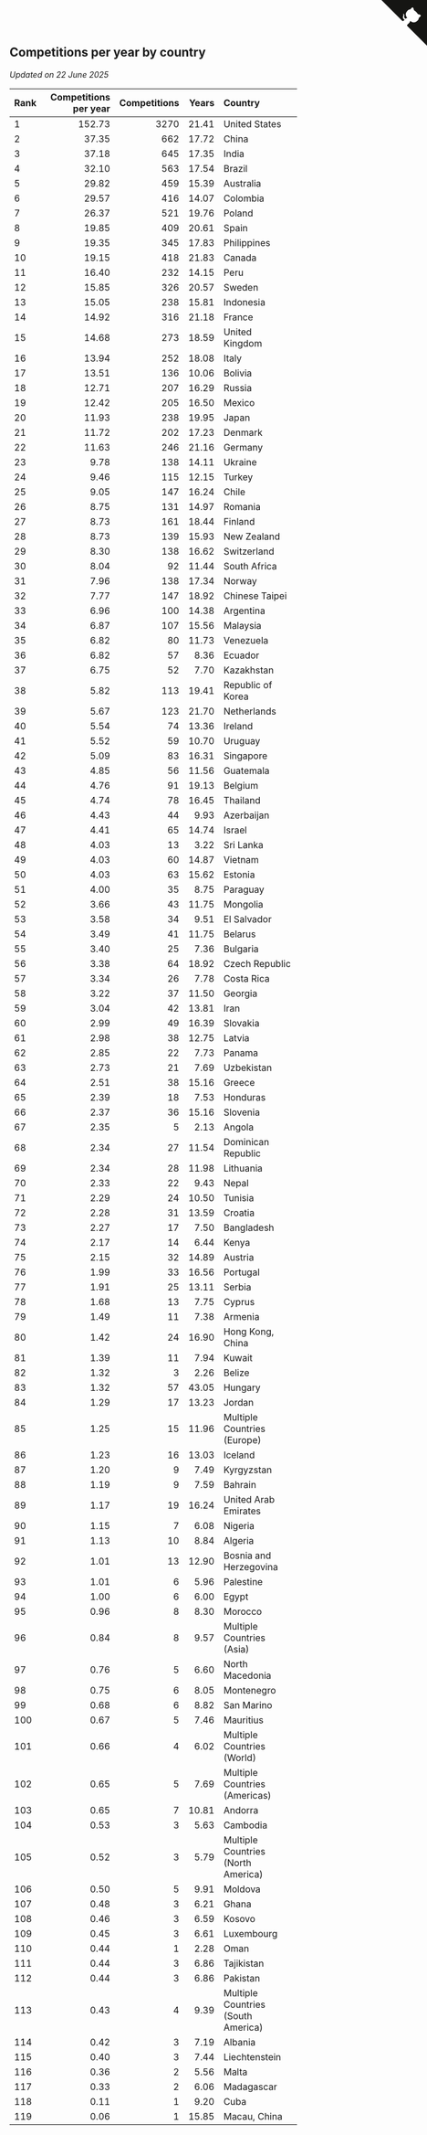 ## Competitions per year by country

*Updated on 22 June 2025*

| Rank | Competitions per year | Competitions | Years | Country |
| :--- | ---: | ---: | ---: | :--- |
| 1 | 152.73 | 3270 | 21.41 | United States |
| 2 | 37.35 | 662 | 17.72 | China |
| 3 | 37.18 | 645 | 17.35 | India |
| 4 | 32.10 | 563 | 17.54 | Brazil |
| 5 | 29.82 | 459 | 15.39 | Australia |
| 6 | 29.57 | 416 | 14.07 | Colombia |
| 7 | 26.37 | 521 | 19.76 | Poland |
| 8 | 19.85 | 409 | 20.61 | Spain |
| 9 | 19.35 | 345 | 17.83 | Philippines |
| 10 | 19.15 | 418 | 21.83 | Canada |
| 11 | 16.40 | 232 | 14.15 | Peru |
| 12 | 15.85 | 326 | 20.57 | Sweden |
| 13 | 15.05 | 238 | 15.81 | Indonesia |
| 14 | 14.92 | 316 | 21.18 | France |
| 15 | 14.68 | 273 | 18.59 | United Kingdom |
| 16 | 13.94 | 252 | 18.08 | Italy |
| 17 | 13.51 | 136 | 10.06 | Bolivia |
| 18 | 12.71 | 207 | 16.29 | Russia |
| 19 | 12.42 | 205 | 16.50 | Mexico |
| 20 | 11.93 | 238 | 19.95 | Japan |
| 21 | 11.72 | 202 | 17.23 | Denmark |
| 22 | 11.63 | 246 | 21.16 | Germany |
| 23 | 9.78 | 138 | 14.11 | Ukraine |
| 24 | 9.46 | 115 | 12.15 | Turkey |
| 25 | 9.05 | 147 | 16.24 | Chile |
| 26 | 8.75 | 131 | 14.97 | Romania |
| 27 | 8.73 | 161 | 18.44 | Finland |
| 28 | 8.73 | 139 | 15.93 | New Zealand |
| 29 | 8.30 | 138 | 16.62 | Switzerland |
| 30 | 8.04 | 92 | 11.44 | South Africa |
| 31 | 7.96 | 138 | 17.34 | Norway |
| 32 | 7.77 | 147 | 18.92 | Chinese Taipei |
| 33 | 6.96 | 100 | 14.38 | Argentina |
| 34 | 6.87 | 107 | 15.56 | Malaysia |
| 35 | 6.82 | 80 | 11.73 | Venezuela |
| 36 | 6.82 | 57 | 8.36 | Ecuador |
| 37 | 6.75 | 52 | 7.70 | Kazakhstan |
| 38 | 5.82 | 113 | 19.41 | Republic of Korea |
| 39 | 5.67 | 123 | 21.70 | Netherlands |
| 40 | 5.54 | 74 | 13.36 | Ireland |
| 41 | 5.52 | 59 | 10.70 | Uruguay |
| 42 | 5.09 | 83 | 16.31 | Singapore |
| 43 | 4.85 | 56 | 11.56 | Guatemala |
| 44 | 4.76 | 91 | 19.13 | Belgium |
| 45 | 4.74 | 78 | 16.45 | Thailand |
| 46 | 4.43 | 44 | 9.93 | Azerbaijan |
| 47 | 4.41 | 65 | 14.74 | Israel |
| 48 | 4.03 | 13 | 3.22 | Sri Lanka |
| 49 | 4.03 | 60 | 14.87 | Vietnam |
| 50 | 4.03 | 63 | 15.62 | Estonia |
| 51 | 4.00 | 35 | 8.75 | Paraguay |
| 52 | 3.66 | 43 | 11.75 | Mongolia |
| 53 | 3.58 | 34 | 9.51 | El Salvador |
| 54 | 3.49 | 41 | 11.75 | Belarus |
| 55 | 3.40 | 25 | 7.36 | Bulgaria |
| 56 | 3.38 | 64 | 18.92 | Czech Republic |
| 57 | 3.34 | 26 | 7.78 | Costa Rica |
| 58 | 3.22 | 37 | 11.50 | Georgia |
| 59 | 3.04 | 42 | 13.81 | Iran |
| 60 | 2.99 | 49 | 16.39 | Slovakia |
| 61 | 2.98 | 38 | 12.75 | Latvia |
| 62 | 2.85 | 22 | 7.73 | Panama |
| 63 | 2.73 | 21 | 7.69 | Uzbekistan |
| 64 | 2.51 | 38 | 15.16 | Greece |
| 65 | 2.39 | 18 | 7.53 | Honduras |
| 66 | 2.37 | 36 | 15.16 | Slovenia |
| 67 | 2.35 | 5 | 2.13 | Angola |
| 68 | 2.34 | 27 | 11.54 | Dominican Republic |
| 69 | 2.34 | 28 | 11.98 | Lithuania |
| 70 | 2.33 | 22 | 9.43 | Nepal |
| 71 | 2.29 | 24 | 10.50 | Tunisia |
| 72 | 2.28 | 31 | 13.59 | Croatia |
| 73 | 2.27 | 17 | 7.50 | Bangladesh |
| 74 | 2.17 | 14 | 6.44 | Kenya |
| 75 | 2.15 | 32 | 14.89 | Austria |
| 76 | 1.99 | 33 | 16.56 | Portugal |
| 77 | 1.91 | 25 | 13.11 | Serbia |
| 78 | 1.68 | 13 | 7.75 | Cyprus |
| 79 | 1.49 | 11 | 7.38 | Armenia |
| 80 | 1.42 | 24 | 16.90 | Hong Kong, China |
| 81 | 1.39 | 11 | 7.94 | Kuwait |
| 82 | 1.32 | 3 | 2.26 | Belize |
| 83 | 1.32 | 57 | 43.05 | Hungary |
| 84 | 1.29 | 17 | 13.23 | Jordan |
| 85 | 1.25 | 15 | 11.96 | Multiple Countries (Europe) |
| 86 | 1.23 | 16 | 13.03 | Iceland |
| 87 | 1.20 | 9 | 7.49 | Kyrgyzstan |
| 88 | 1.19 | 9 | 7.59 | Bahrain |
| 89 | 1.17 | 19 | 16.24 | United Arab Emirates |
| 90 | 1.15 | 7 | 6.08 | Nigeria |
| 91 | 1.13 | 10 | 8.84 | Algeria |
| 92 | 1.01 | 13 | 12.90 | Bosnia and Herzegovina |
| 93 | 1.01 | 6 | 5.96 | Palestine |
| 94 | 1.00 | 6 | 6.00 | Egypt |
| 95 | 0.96 | 8 | 8.30 | Morocco |
| 96 | 0.84 | 8 | 9.57 | Multiple Countries (Asia) |
| 97 | 0.76 | 5 | 6.60 | North Macedonia |
| 98 | 0.75 | 6 | 8.05 | Montenegro |
| 99 | 0.68 | 6 | 8.82 | San Marino |
| 100 | 0.67 | 5 | 7.46 | Mauritius |
| 101 | 0.66 | 4 | 6.02 | Multiple Countries (World) |
| 102 | 0.65 | 5 | 7.69 | Multiple Countries (Americas) |
| 103 | 0.65 | 7 | 10.81 | Andorra |
| 104 | 0.53 | 3 | 5.63 | Cambodia |
| 105 | 0.52 | 3 | 5.79 | Multiple Countries (North America) |
| 106 | 0.50 | 5 | 9.91 | Moldova |
| 107 | 0.48 | 3 | 6.21 | Ghana |
| 108 | 0.46 | 3 | 6.59 | Kosovo |
| 109 | 0.45 | 3 | 6.61 | Luxembourg |
| 110 | 0.44 | 1 | 2.28 | Oman |
| 111 | 0.44 | 3 | 6.86 | Tajikistan |
| 112 | 0.44 | 3 | 6.86 | Pakistan |
| 113 | 0.43 | 4 | 9.39 | Multiple Countries (South America) |
| 114 | 0.42 | 3 | 7.19 | Albania |
| 115 | 0.40 | 3 | 7.44 | Liechtenstein |
| 116 | 0.36 | 2 | 5.56 | Malta |
| 117 | 0.33 | 2 | 6.06 | Madagascar |
| 118 | 0.11 | 1 | 9.20 | Cuba |
| 119 | 0.06 | 1 | 15.85 | Macau, China |


<a href="https://github.com/JustinTimeCuber/wca_statistics" class="github-corner" aria-label="View source on Github"><svg width="80" height="80" viewBox="0 0 250 250" style="fill:#151513; color:#fff; position: absolute; top: 0; border: 0; right: 0;" aria-hidden="true"><path d="M0,0 L115,115 L130,115 L142,142 L250,250 L250,0 Z"></path><path d="M128.3,109.0 C113.8,99.7 119.0,89.6 119.0,89.6 C122.0,82.7 120.5,78.6 120.5,78.6 C119.2,72.0 123.4,76.3 123.4,76.3 C127.3,80.9 125.5,87.3 125.5,87.3 C122.9,97.6 130.6,101.9 134.4,103.2" fill="currentColor" style="transform-origin: 130px 106px;" class="octo-arm"></path><path d="M115.0,115.0 C114.9,115.1 118.7,116.5 119.8,115.4 L133.7,101.6 C136.9,99.2 139.9,98.4 142.2,98.6 C133.8,88.0 127.5,74.4 143.8,58.0 C148.5,53.4 154.0,51.2 159.7,51.0 C160.3,49.4 163.2,43.6 171.4,40.1 C171.4,40.1 176.1,42.5 178.8,56.2 C183.1,58.6 187.2,61.8 190.9,65.4 C194.5,69.0 197.7,73.2 200.1,77.6 C213.8,80.2 216.3,84.9 216.3,84.9 C212.7,93.1 206.9,96.0 205.4,96.6 C205.1,102.4 203.0,107.8 198.3,112.5 C181.9,128.9 168.3,122.5 157.7,114.1 C157.9,116.9 156.7,120.9 152.7,124.9 L141.0,136.5 C139.8,137.7 141.6,141.9 141.8,141.8 Z" fill="currentColor" class="octo-body"></path></svg></a><style>.github-corner:hover .octo-arm{animation:octocat-wave 560ms ease-in-out}@keyframes octocat-wave{0%,100%{transform:rotate(0)}20%,60%{transform:rotate(-25deg)}40%,80%{transform:rotate(10deg)}}@media (max-width:500px){.github-corner:hover .octo-arm{animation:none}.github-corner .octo-arm{animation:octocat-wave 560ms ease-in-out}}</style>
